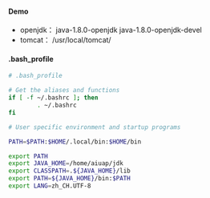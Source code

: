#### Demo
- openjdk：  java-1.8.0-openjdk  java-1.8.0-openjdk-devel
- tomcat：   /usr/local/tomcat/

#### .bash_profile
```bash
# .bash_profile

# Get the aliases and functions
if [ -f ~/.bashrc ]; then
        . ~/.bashrc
fi

# User specific environment and startup programs

PATH=$PATH:$HOME/.local/bin:$HOME/bin

export PATH
export JAVA_HOME=/home/aiuap/jdk
export CLASSPATH=.${JAVA_HOME}/lib
export PATH=${JAVA_HOME}/bin:$PATH
export LANG=zh_CH.UTF-8
```
